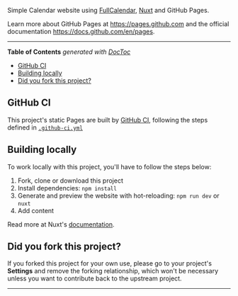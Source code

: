 Simple Calendar website using [FullCalendar](https://fullcalendar.io/), [Nuxt](https://nuxt.com) and GitHub Pages.

Learn more about GitHub Pages at https://pages.github.com and the official
documentation https://docs.github.com/en/pages.

---

<!-- START doctoc generated TOC please keep comment here to allow auto update -->
<!-- DON'T EDIT THIS SECTION, INSTEAD RE-RUN doctoc TO UPDATE -->
**Table of Contents**  *generated with [DocToc](https://github.com/thlorenz/doctoc)*

- [GitHub CI](#github-ci)
- [Building locally](#building-locally)
- [Did you fork this project?](#did-you-fork-this-project)

<!-- END doctoc generated TOC please keep comment here to allow auto update -->

## GitHub CI

This project's static Pages are built by [GitHub CI][ci], following the steps
defined in [`.github-ci.yml`](.github-ci.yml)

## Building locally

To work locally with this project, you'll have to follow the steps below:

1. Fork, clone or download this project
2. Install dependencies: `npm install`
1. Generate and preview the website with hot-reloading: `npm run dev` or `nuxt`
1. Add content

Read more at Nuxt's [documentation](https://nuxt.com/docs/getting-started/introduction).

## Did you fork this project?

If you forked this project for your own use, please go to your project's
**Settings** and remove the forking relationship, which won't be necessary
unless you want to contribute back to the upstream project.

[ci]: https://docs.github.com/en/actions/get-started/continuous-integration
[Nuxt]: https://nuxtjs.org/
[install]: https://nuxtjs.org/guide/installation/
[documentation]: https://nuxtjs.org/guide

----